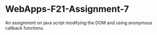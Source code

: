 # WebApps-F21-Assignment-7
An assignment on java script modifying the DOM and using anonymous callback functions.
